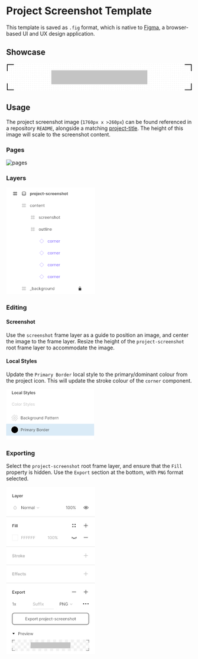 # Project Screenshot Template

This template is saved as `.fig` format, which is native to [Figma](https://www.figma.com/), a browser-based UI and UX design application.

## Showcase

![showcase](./.assets/showcase.png)

## Usage

The project screenshot image (`1760px x >260px`) can be found referenced in a repository `README`, alongside a matching [project-title](../project-title). The height of this image will scale to the screenshot content.

### Pages

![pages](./.assets/pages.png)

### Layers

![layers](./.assets/layers.png)

### Editing

#### Screenshot

Use the `screenshot` frame layer as a guide to position an image, and center the image to the frame layer. Resize the height of the `project-screenshot` root frame layer to accommodate the image.

#### Local Styles

Update the `Primary Border` local style to the primary/dominant colour from the project icon. This will update the stroke colour of the `corner` component.

![local-styles](./.assets/local-styles.png)

### Exporting

Select the `project-screenshot` root frame layer, and ensure that the `Fill` property is hidden. Use the `Export` section at the bottom, with `PNG` format selected.

![export](./.assets/export.png)

